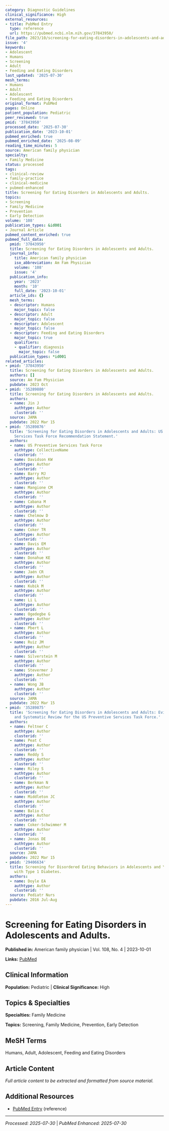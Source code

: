 ```yaml
---
category: Diagnostic Guidelines
clinical_significance: High
external_resources:
- title: PubMed Entry
  type: reference
  url: https://pubmed.ncbi.nlm.nih.gov/37843950/
file_path: 2023/10/screening-for-eating-disorders-in-adolescents-and-adults.md
issue: '4'
keywords:
- Adolescent
- Humans
- Screening
- Adult
- Feeding and Eating Disorders
last_updated: '2025-07-30'
mesh_terms:
- Humans
- Adult
- Adolescent
- Feeding and Eating Disorders
original_format: PubMed
pages: Online
patient_population: Pediatric
peer_reviewed: true
pmid: '37843950'
processed_date: '2025-07-30'
publication_date: '2023-10-01'
pubmed_enriched: true
pubmed_enriched_date: '2025-08-09'
reading_time_minutes: 5
source: American family physician
specialty:
- Family Medicine
status: processed
tags:
- clinical-review
- family-practice
- clinical-medicine
- pubmed-enhanced
title: Screening for Eating Disorders in Adolescents and Adults.
topics:
- Screening
- Family Medicine
- Prevention
- Early Detection
volume: '108'
publication_types: &id001
- Journal Article
pubmed_content_enriched: true
pubmed_full_data:
  pmid: '37843950'
  title: Screening for Eating Disorders in Adolescents and Adults.
  journal_info:
    title: American family physician
    iso_abbreviation: Am Fam Physician
    volume: '108'
    issue: '4'
  publication_info:
    year: '2023'
    month: '10'
    full_date: '2023-10-01'
  article_ids: {}
  mesh_terms:
  - descriptor: Humans
    major_topic: false
  - descriptor: Adult
    major_topic: false
  - descriptor: Adolescent
    major_topic: false
  - descriptor: Feeding and Eating Disorders
    major_topic: true
    qualifiers:
    - qualifier: diagnosis
      major_topic: false
  publication_types: *id001
related_articles:
- pmid: '37843950'
  title: Screening for Eating Disorders in Adolescents and Adults.
  authors: []
  source: Am Fam Physician
  pubdate: 2023 Oct
- pmid: '35289880'
  title: Screening for Eating Disorders in Adolescents and Adults.
  authors:
  - name: Jin J
    authtype: Author
    clusterid: ''
  source: JAMA
  pubdate: 2022 Mar 15
- pmid: '35289876'
  title: 'Screening for Eating Disorders in Adolescents and Adults: US Preventive
    Services Task Force Recommendation Statement.'
  authors:
  - name: US Preventive Services Task Force
    authtype: CollectiveName
    clusterid: ''
  - name: Davidson KW
    authtype: Author
    clusterid: ''
  - name: Barry MJ
    authtype: Author
    clusterid: ''
  - name: Mangione CM
    authtype: Author
    clusterid: ''
  - name: Cabana M
    authtype: Author
    clusterid: ''
  - name: Chelmow D
    authtype: Author
    clusterid: ''
  - name: Coker TR
    authtype: Author
    clusterid: ''
  - name: Davis EM
    authtype: Author
    clusterid: ''
  - name: Donahue KE
    authtype: Author
    clusterid: ''
  - name: Jaén CR
    authtype: Author
    clusterid: ''
  - name: Kubik M
    authtype: Author
    clusterid: ''
  - name: Li L
    authtype: Author
    clusterid: ''
  - name: Ogedegbe G
    authtype: Author
    clusterid: ''
  - name: Pbert L
    authtype: Author
    clusterid: ''
  - name: Ruiz JM
    authtype: Author
    clusterid: ''
  - name: Silverstein M
    authtype: Author
    clusterid: ''
  - name: Stevermer J
    authtype: Author
    clusterid: ''
  - name: Wong JB
    authtype: Author
    clusterid: ''
  source: JAMA
  pubdate: 2022 Mar 15
- pmid: '35289875'
  title: 'Screening for Eating Disorders in Adolescents and Adults: Evidence Report
    and Systematic Review for the US Preventive Services Task Force.'
  authors:
  - name: Feltner C
    authtype: Author
    clusterid: ''
  - name: Peat C
    authtype: Author
    clusterid: ''
  - name: Reddy S
    authtype: Author
    clusterid: ''
  - name: Riley S
    authtype: Author
    clusterid: ''
  - name: Berkman N
    authtype: Author
    clusterid: ''
  - name: Middleton JC
    authtype: Author
    clusterid: ''
  - name: Balio C
    authtype: Author
    clusterid: ''
  - name: Coker-Schwimmer M
    authtype: Author
    clusterid: ''
  - name: Jonas DE
    authtype: Author
    clusterid: ''
  source: JAMA
  pubdate: 2022 Mar 15
- pmid: '29406634'
  title: Screening for Disordered Eating Behaviors in Adolescents and Young Adults
    with Type 1 Diabetes.
  authors:
  - name: Doyle EA
    authtype: Author
    clusterid: ''
  source: Pediatr Nurs
  pubdate: 2016 Jul-Aug
---
```


# Screening for Eating Disorders in Adolescents and Adults.

**Published in:** American family physician | Vol. 108, No. 4 | 2023-10-01

**Links:** [PubMed](https://pubmed.ncbi.nlm.nih.gov/37843950/)

## Clinical Information

**Population:** Pediatric | **Clinical Significance:** High

## Topics & Specialties

**Specialties:** Family Medicine

**Topics:** Screening, Family Medicine, Prevention, Early Detection

## MeSH Terms

Humans, Adult, Adolescent, Feeding and Eating Disorders

## Article Content

*Full article content to be extracted and formatted from source material.*

## Additional Resources

- [PubMed Entry](https://pubmed.ncbi.nlm.nih.gov/37843950/) (reference)

---

*Processed: 2025-07-30* | *PubMed Enhanced: 2025-07-30*
